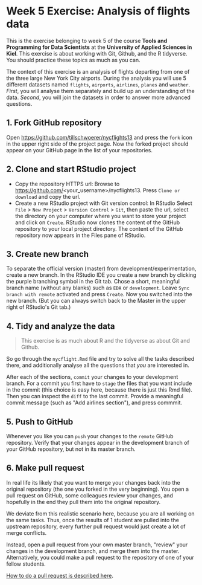 # Week 5 Exercise: Analysis of flights data
This is the exercise belonging to week 5 of the course **Tools and Programming for Data Scientists** at the **University of Applied Sciences in Kiel**. This exercise is about working with Git, Github, and the R tidyverse. You should practice these topics as much as you can.

The context of this exercise is an analysis of flights departing from one of the three large New York City airports. During the analysis you will use 5 different datasets named `flights`, `airports`, `airlines`, `planes` and `weather`. *First*, you will analyse them separately and build up an understanding of the data. *Second*, you will join the datasets in order to answer more advanced questions.

## 1. Fork GitHub repository
Open https://github.com/tillschwoerer/nycflights13 and press the `fork` icon in the upper right side of the project page. Now the forked project should appear on your GitHub page in the list of your repositories. 

## 2. Clone and start RStudio project
- Copy the repository HTTPS url: Browse to https://github.com/<your_username>/nycflights13. Press `Clone or download` and copy the url. 
- Create a new RStudio project with Git version control: In RStudio Select `File` > `New Project` > `Version Control` > `Git`, then paste the url, select the directory on your computer where you want to store your project and click on `Create`. RStudio now clones the content of the GitHub repository to your local project directory. The content of the GitHub repository now appears in the Files pane of RStudio.

## 3. Create new branch  
To separate the official version (master) from development/experimentation, create a new branch. In the RStudio IDE you create a new branch by clicking the purple branching symbol in the Git tab. Chose a short, meaningful branch name (without any blanks) such as `EDA` or `development`. Leave `Sync branch with remote` activated and press `Create`. Now you switched into the new branch. (But you can always switch back to the Master in the upper right of RStudio's Git tab.) 

## 4. Tidy and analyze the  data
> This exercise is as much about R and the tidyverse as about Git and Github. 

So go through the `nycflight.Rmd` file and try to solve all the tasks described there, and additionally analyse all the questions that _you_ are interested in. 

After each of the sections, `commit` your changes to your development branch. For a commit you first have to `stage` the files that you want include in the commit (this choice is easy here, because there is just this Rmd file). Then you can inspect the `diff` to the last commit. Provide a meaningful commit message (such as "Add airlines section"), and press commmit. 

## 5. Push to GitHub
Whenever you like you can `push` your changes to the `remote` GitHub repository. Verify that your changes appear in the development branch of your GitHub repository, but not in its master branch.

## 6. Make pull request
In real life its likely that you want to merge your changes back into the original repository (the one you forked in the very beginning). You open a pull request on GitHub, some colleagues review your changes, and hopefully in the end they pull them into the original repository. 

We deviate from this realistic scenario here, because you are all working on the same tasks. Thus, once the results of 1 student are pulled into the upstream repository, every further pull request would just create a lot of merge conflicts.

Instead, open a pull request from your own master branch, "review" your changes in the development branch, and merge them into the master. Alternatively, you could make a pull request to the repository of one of your fellow students.

[How to do a pull request is described here](https://help.github.com/en/articles/creating-a-pull-request-from-a-fork). 
